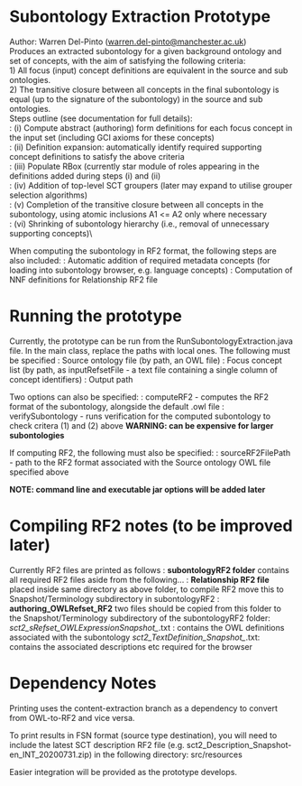 # Subontology Extraction Prototype
Author: Warren Del-Pinto (warren.del-pinto@manchester.ac.uk)\
Produces an extracted subontology for a given background ontology and set of concepts, with the aim of satisfying the following criteria:\
    1) All focus (input) concept definitions are equivalent in the source and sub ontologies.\
    2) The transitive closure between all concepts in the final subontology is equal (up to the signature of the subontology) in the source and sub ontologies.\
Steps outline (see documentation for full details):\
        : (i)   Compute abstract (authoring) form definitions for each focus concept in the input set (including GCI axioms for these concepts)\
        : (ii)  Definition expansion: automatically identify required supporting concept definitions to satisfy the above criteria\
        : (iii) Populate RBox (currently star module of roles appearing in the definitions added during steps (i) and (ii)\
        : (iv)  Addition of top-level SCT groupers (later may expand to utilise grouper selection algorithms)\
        : (v)   Completion of the transitive closure between all concepts in the subontology, using atomic inclusions A1 <= A2 only where necessary\
        : (vi)  Shrinking of subontology hierarchy (i.e., removal of unnecessary supporting concepts)\

When computing the subontology in RF2 format, the following steps are also included:
        : Automatic addition of required metadata concepts (for loading into subontology browser, e.g. language concepts)
        : Computation of NNF definitions for Relationship RF2 file

# Running the prototype
Currently, the prototype can be run from the RunSubontologyExtraction.java file. In the main class, replace the paths with local ones. The following must be specified
        : Source ontology file (by path, an OWL file)
        : Focus concept list (by path, as inputRefsetFile - a text file containing a single column of concept identifiers)
        : Output path

Two options can also be specified:
        : computeRF2 - computes the RF2 format of the subontology, alongside the default .owl file
        : verifySubontology - runs verification for the computed subontology to check critera (1) and (2) above **WARNING: can be expensive for larger subontologies**

If computing RF2, the following must also be specified:
        : sourceRF2FilePath - path to the RF2 format associated with the Source ontology OWL file specified above
        
**NOTE: command line and executable jar options will be added later**
    

# Compiling RF2 notes (to be improved later)
Currently RF2 files are printed as follows
        : **subontologyRF2 folder** contains all required RF2 files aside from the following...
        : **Relationship RF2 file** placed inside same directory as above folder, to compile RF2 move this to Snapshot/Terminology subdirectory in subontologyRF2
        : **authoring_OWLRefset_RF2** two files should be copied from this folder to the Snapshot/Terminology subdirectory of the subontologyRF2 folder:
                *sct2_sRefset_OWLExpressionSnapshot_*.txt : contains the OWL definitions associated with the subontology
                *sct2_TextDefinition_Snapshot_*.txt: contains the associated descriptions etc required for the browser

# Dependency Notes
Printing uses the content-extraction branch as a dependency to convert from OWL-to-RF2 and vice versa.

To print results in FSN format (source type destination), you will need to include the latest SCT description RF2 file (e.g. sct2_Description_Snapshot-en_INT_20200731.zip) in the following directory:
src/resources

Easier integration will be provided as the prototype develops.
